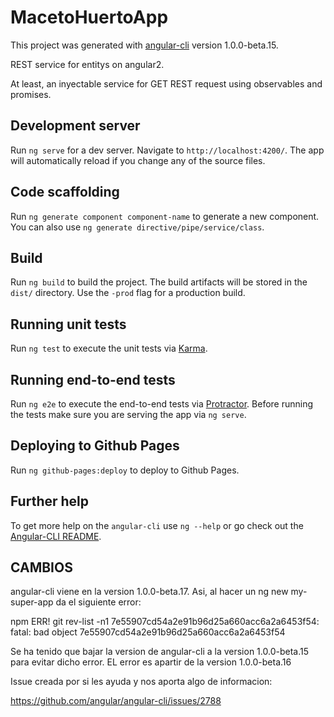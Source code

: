 # MacetoHuertoApp

This project was generated with [angular-cli](https://github.com/angular/angular-cli) version 1.0.0-beta.15.

REST service for entitys on angular2. 

At least, an inyectable service for GET REST request using observables and promises.

## Development server
Run `ng serve` for a dev server. Navigate to `http://localhost:4200/`. The app will automatically reload if you change any of the source files.

## Code scaffolding

Run `ng generate component component-name` to generate a new component. You can also use `ng generate directive/pipe/service/class`.

## Build

Run `ng build` to build the project. The build artifacts will be stored in the `dist/` directory. Use the `-prod` flag for a production build.

## Running unit tests

Run `ng test` to execute the unit tests via [Karma](https://karma-runner.github.io).

## Running end-to-end tests

Run `ng e2e` to execute the end-to-end tests via [Protractor](http://www.protractortest.org/). 
Before running the tests make sure you are serving the app via `ng serve`.

## Deploying to Github Pages

Run `ng github-pages:deploy` to deploy to Github Pages.

## Further help

To get more help on the `angular-cli` use `ng --help` or go check out the [Angular-CLI README](https://github.com/angular/angular-cli/blob/master/README.md).


## CAMBIOS

angular-cli viene en la version 1.0.0-beta.17. Asi, al hacer un 
ng new my-super-app da el siguiente error:


npm ERR! git rev-list -n1 7e55907cd54a2e91b96d25a660acc6a2a6453f54: 
fatal: bad object 7e55907cd54a2e91b96d25a660acc6a2a6453f54

Se ha tenido que bajar la version de angular-cli a la version 1.0.0-beta.15
para evitar dicho error. EL error es apartir de la version 1.0.0-beta.16

Issue creada por si les ayuda y nos aporta algo de informacion:

https://github.com/angular/angular-cli/issues/2788
